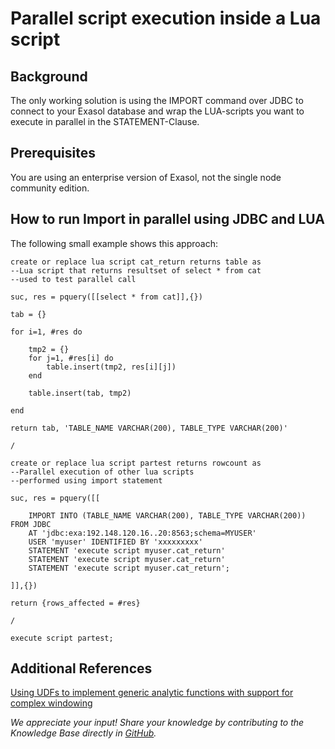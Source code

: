 # Parallel script execution inside a Lua script 
## Background

The only working solution is using the IMPORT command over JDBC to connect to your Exasol database and wrap the LUA-scripts you want to execute in parallel in the STATEMENT-Clause.

## Prerequisites

You are using an enterprise version of Exasol, not the single node community edition. 

## How to run Import in parallel using JDBC and LUA

The following small example shows this approach:


```"code
create or replace lua script cat_return returns table as
--Lua script that returns resultset of select * from cat
--used to test parallel call

suc, res = pquery([[select * from cat]],{})

tab = {}

for i=1, #res do

	tmp2 = {}
	for j=1, #res[i] do
		table.insert(tmp2, res[i][j]) 
	end

	table.insert(tab, tmp2)

end

return tab, 'TABLE_NAME VARCHAR(200), TABLE_TYPE VARCHAR(200)'

/

create or replace lua script partest returns rowcount as
--Parallel execution of other lua scripts
--performed using import statement

suc, res = pquery([[

	IMPORT INTO (TABLE_NAME VARCHAR(200), TABLE_TYPE VARCHAR(200)) FROM JDBC 
	AT 'jdbc:exa:192.148.120.16..20:8563;schema=MYUSER'
	USER 'myuser' IDENTIFIED BY 'xxxxxxxxx'
	STATEMENT 'execute script myuser.cat_return'
	STATEMENT 'execute script myuser.cat_return'
	STATEMENT 'execute script myuser.cat_return';

]],{})

return {rows_affected = #res}

/

execute script partest;
```
## Additional References

[Using UDFs to implement generic analytic functions with support for complex windowing](https://exasol.my.site.com/s/article/Using-UDFs-to-implement-generic-analytic-functions-with-support-for-complex-windowing?language=en_US)

*We appreciate your input! Share your knowledge by contributing to the Knowledge Base directly in [GitHub](https://github.com/exasol/public-knowledgebase).* 